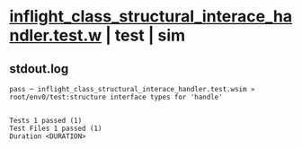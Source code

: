 # [inflight_class_structural_interace_handler.test.w](../../../../../examples/tests/valid/inflight_class_structural_interace_handler.test.w) | test | sim

## stdout.log
```log
pass ─ inflight_class_structural_interace_handler.test.wsim » root/env0/test:structure interface types for 'handle'
 
 
Tests 1 passed (1)
Test Files 1 passed (1)
Duration <DURATION>
```

